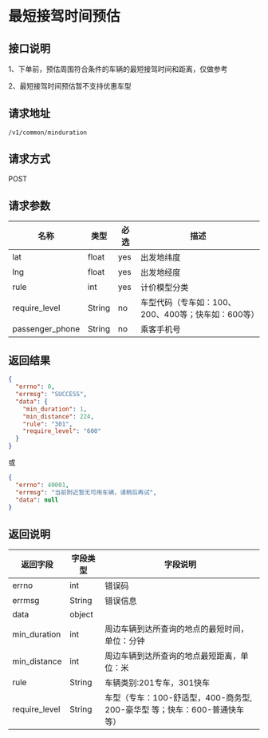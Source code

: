 # 最短接驾时间预估

## 接口说明

1、下单前，预估周围符合条件的车辆的最短接驾时间和距离，仅做参考

2、最短接驾时间预估暂不支持优惠车型

## 请求地址

`/v1/common/minduration`

## 请求方式

POST

## 请求参数

| 名称            | 类型   | 必选 | 描述                                               |
| --------------- | ------ | ---- | -------------------------------------------------- |
| lat             | float  | yes  | 出发地纬度                                         |
| lng             | float  | yes  | 出发地经度                                         |
| rule            | int    | yes  | 计价模型分类                                       |
| require_level   | String | no   | 车型代码（专车如：100、200、400等；快车如：600等） |
| passenger_phone | String | no   | 乘客手机号                                         |

## 返回结果

```json
{
  "errno": 0,
  "errmsg": "SUCCESS",
  "data": {
    "min_duration": 1,
    "min_distance": 224,
    "rule": "301",
    "require_level": "600"
  }
}
```

或

```json
{
  "errno": 40001,
  "errmsg": "当前附近暂无可用车辆，请稍后再试",
  "data": null
}
```

## 返回说明

| 返回字段      | 字段类型 | 字段说明                                                     |
| ------------- | -------- | ------------------------------------------------------------ |
| errno         | int      | 错误码                                                       |
| errmsg        | String   | 错误信息                                                     |
| data          | object   |                                                              |
| min_duration  | int      | 周边车辆到达所查询的地点的最短时间，单位：分钟               |
| min_distance  | int      | 周边车辆到达所查询的地点最短距离，单位：米                   |
| rule          | String   | 车辆类别:201专车，301快车                                    |
| require_level | String   | 车型（专车：100-舒适型，400-商务型, 200-豪华型 等；快车：600-普通快车 等） |